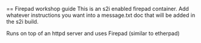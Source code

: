 == Firepad workshop guide
This is an s2i enabled firepad container. Add whatever instructions you want into a message.txt doc that will be added in the 
s2i build.


Runs on top of an httpd server and uses Firepad (similar to etherpad)
